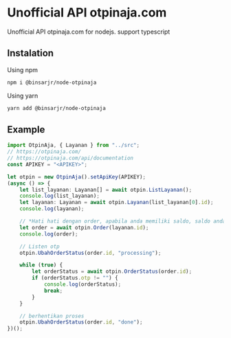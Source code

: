 # Unofficial API otpinaja.com
Unofficial API otpinaja.com for nodejs. support typescript

## Instalation
Using npm
```bash
npm i @binsarjr/node-otpinaja
```

Using yarn
```bash
yarn add @binsarjr/node-otpinaja
```


## Example
```ts
import OtpinAja, { Layanan } from "../src";
// https://otpinaja.com/
// https://otpinaja.com/api/documentation
const APIKEY = "<APIKEY>";

let otpin = new OtpinAja().setApiKey(APIKEY);
(async () => {
	let list_layanan: Layanan[] = await otpin.ListLayanan();
	console.log(list_layanan);
	let layanan: Layanan = await otpin.Layanan(list_layanan[0].id);
	console.log(layanan);

	// *Hati hati dengan order, apabila anda memiliki saldo, saldo anda akan berkurang
	let order = await otpin.Order(layanan.id);
	console.log(order);

	// Listen otp
	otpin.UbahOrderStatus(order.id, "processing");

	while (true) {
		let orderStatus = await otpin.OrderStatus(order.id);
		if (orderStatus.otp != "") {
			console.log(orderStatus);
			break;
		}
	}

	// berhentikan proses
	otpin.UbahOrderStatus(order.id, "done");
})();

```